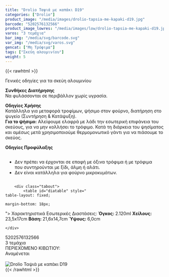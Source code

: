 ```yaml
---
title: "Drolio Ταψιά με καπάκι D19"
categories: ["Drolio"]
product_image: "/media/images/drolio-tapsia-me-kapaki-d19.jpg"
barcode: "5202576132566"
product_image_lowres: "/media/images/low/drolio-tapsia-me-kapaki-d19.jpg"
varos: "3 τεμάχια"
bar_img: "/media/svg/barcode.svg"
var_img: "/media/svg/varos.svg"
gencat: ["Μη Τρόφιμα"]
tags: ["Σκεύη αλουμινίου"]
weight: 5
---
```

{{< rawhtml >}}

<div class="product"><div id="sistatika">Γενικές οδηγίες για τα σκεύη αλουμινίου</div>
<div>
        <p><strong>Συνθήκες Διατήρησης</strong><br>
            Να φυλάσσονται σε περιβάλλον χωρίς υγρασία.</p>
        <p><strong>Οδηγίες Χρήσης</strong><br>
            Κατάλληλα για μεταφορά τροφίμων, ψήσιμο στον φούρνο, διατήρηση στο ψυγείο (Συντήρηση &amp; Κατάψυξη).<br>
            <strong>Για το ψήσιμο:</strong> Αλείφουμε ελαφρά με λάδι την εσωτερική επιφάνεια του σκεύους, για να μην
            κολλήσει το τρόφιμο. Κατά τη διάρκεια του ψησίματος και αμέσως μετά χρησιμοποιούμε θερμομονωτικό γάντι για
            να πιάσουμε το σκεύος.</p>
        <p class="pdanger"><strong>Οδηγίες Προφύλαξης</strong></p>
        <ul class="pgray" style="
    padding: 15px 30px;
">
            <li>Δεν πρέπει να έρχονται σε επαφή με όξινα τρόφιμα ή με τρόφιμα που συντηρούνται με ξίδι, άλμη ή αλάτι.
            </li>
            <li>Δεν είναι κατάλληλα για φούρνο μικροκυμάτων.</li>
        </ul>
        <p></p>

        <div class="tabout">
            <table id="diatable" style="
    table-layout: fixed;
    
    margin-bottom: 18px;
">
                <thead>
                    <tr>
                        <th style="
    background: #4a83fb;
">Χαρακτηριστικά</th>
                        <th style="
    background: #4a83fb;
    padding: 0px;
">Εσωτερικές Διαστάσεις:</th>
                    </tr>
                </thead>
                <tbody>
                    <tr>
                        <td><strong>Όγκος: </strong> 2.120ml</td>
                        <td><strong>Χείλους: </strong> 23,5x17cm</td>
                    </tr>
                    <tr>
                        <td><strong>Βάση: </strong> 21,6x14,7cm</td>
                        <td><strong>Ύψους: </strong> 6,0cm</td>
                    </tr>
                </tbody>
            </table>
        </div>

    </div>


<div id="barcode">
    <div id="barimage1"></div><span id="bartext">5202576132566</span>
</div>
<div id="varos">
    <div id="varosimage1" style="background-image:url(https://sites.google.com/site/sklplfiles/files/tem.png)">
    </div><span id="varostext">3 τεμάχια</span>
</div>
<div id="kivotio">ΠΕΡΙΕΧΟΜΕΝΟ ΚΙΒΩΤΙΟΥ:<br>Αναμένεται</div><br>
<div class="pimg"><img alt="Drolio Ταψιά με καπάκι D19" title="Drolio Ταψιά με καπάκι D19"
        src="/media/images/drolio-tapsia-me-kapaki-d19.jpg"></div>
</div>
{{< /rawhtml >}}


